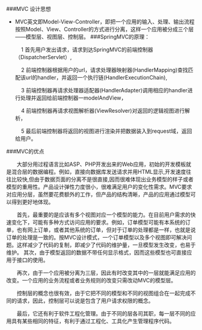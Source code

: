 ###MVC 设计思想
- MVC英文即Model-View-Controller，即把一个应用的输入、处理、输出流程按照Model、View、Controller的方式进行分离，这样一个应用被分成三个层——模型层、视图层、控制层。
###SpringMVC的原理：
   
       1 首先用户发出请求，请求到达SpringMVC的前端控制器（DispatcherServlet）,
   
       2 前端控制器根据用户的url，请求处理器映射器(HandlerMapping)查找匹配该url的handler，并返回一个执行链(HandlerExecutionChain),
   
       3 前端控制器再请求处理器适配器(HandlerAdapter)调用相应的handler进行处理并返回给前端控制器一modelAndView，  
   
       4 前端控制器再请求视图解析器(ViewResolver)对返回的逻辑视图进行解析，
   
       5 最后前端控制器将返回的视图进行渲染并把数据装入到request域，返回给用户。
   
###MVC的优点
   
   　　大部分用过程语言比如ASP、PHP开发出来的Web应用，初始的开发模板就是混合层的数据编程。例如，直接向数据库发送请求并用HTML显示,开发速度往往比较快,但由于数据页面的分离不是很直接,因而很难体现出业务模型的样子或者模型的重用性。产品设计弹性力度很小，很难满足用户的变化性需求。MVC要求对应用分层，虽然要花费额外的工作，但产品的结构清晰，产品的应用通过模型可以得到更好地体现。 
   
   　　首先，最重要的是应该有多个视图对应一个模型的能力。在目前用户需求的快速变化下，可能有多种方式访问应用的要求。例如，订单模型可能有本系统的订单，也有网上订单，或者其他系统的订单，但对于订单的处理都是一样，也就是说订单的处理是一致的。按MVC设计模式，一个订单模型以及多个视图即可解决问题。这样减少了代码的复制，即减少了代码的维护量，一旦模型发生改变，也易于维护。 其次，由于模型返回的数据不带任何显示格式，因而这些模型也可直接应用于接口的使用。 
   
   　　再次，由于一个应用被分离为三层，因此有时改变其中的一层就能满足应用的改变。一个应用的业务流程或者业务规则的改变只需改动MVC的模型层。 
   
   　　控制层的概念也很有效，由于它把不同的模型和不同的视图组合在一起完成不同的请求，因此，控制层可以说是包含了用户请求权限的概念。 
   
   　　最后，它还有利于软件工程化管理。由于不同的层各司其职，每一层不同的应用具有某些相同的特征，有利于通过工程化、工具化产生管理程序代码。

